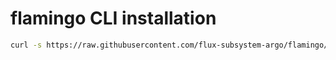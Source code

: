 # flamingo CLI installation

```bash
curl -s https://raw.githubusercontent.com/flux-subsystem-argo/flamingo/main/install/flamingo.sh | sudo bash
```
